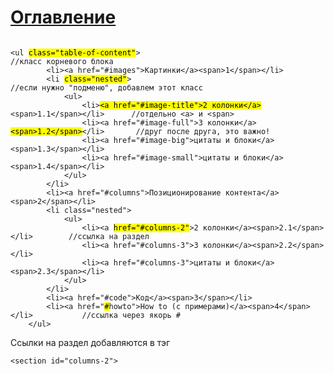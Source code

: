 # [Оглавление](#contents)

<pre><code class="lang-html small" data-trim data-noescape>
&lt;ul <mark>class="table-of-content"</mark>>                                                      //класс корневого блока
        &lt;li>&lt;a href="#images">Картинки&lt;/a>&lt;span>1&lt;/span>&lt;/li>
        &lt;li <mark>class="nested"</mark>>                                                        //если нужно "подменю", добавлем этот класс
            &lt;ul>
                &lt;li><mark>&lt;a href="#image-title">2 колонки&lt;/a></mark>&lt;span>1.1&lt;/span>&lt;/li>      //отдельно &lt;a> и &lt;span>
                &lt;li>&lt;a href="#image-full">3 колонки&lt;/a><mark>&lt;span>1.2&lt;/span></mark>&lt;/li>       //друг после друга, это важно!
                &lt;li>&lt;a href="#image-big">цитаты и блоки&lt;/a>&lt;span>1.3&lt;/span>&lt;/li>
                &lt;li>&lt;a href="#image-small">цитаты и блоки&lt;/a>&lt;span>1.4&lt;/span>&lt;/li>
            &lt;/ul>
        &lt;/li>
        &lt;li>&lt;a href="#columns">Позиционирование контента&lt;/a>&lt;span>2&lt;/span>&lt;/li>
        &lt;li class="nested">
            &lt;ul>
                &lt;li>&lt;a <mark>href="#columns-2"</mark>>2 колонки&lt;/a>&lt;span>2.1&lt;/span>&lt;/li>        //ссылка на раздел
                &lt;li>&lt;a href="#columns-3">3 колонки&lt;/a>&lt;span>2.2&lt;/span>&lt;/li>
                &lt;li>&lt;a href="#columns-3">цитаты и блоки&lt;/a>&lt;span>2.3&lt;/span>&lt;/li>
            &lt;/ul>
        &lt;/li>
        &lt;li>&lt;a href="#code">Код&lt;/a>&lt;span>3&lt;/span>&lt;/li>
        &lt;li>&lt;a href="<mark>#</mark>howto">How to (с примерами)&lt;/a>&lt;span>4&lt;/span>&lt;/li>           //ссылка через якорь #
    &lt;/ul>
</code></pre>

Ссылки на раздел добавляются в тэг
<pre><code>&lt;section id="columns-2"></code></pre>